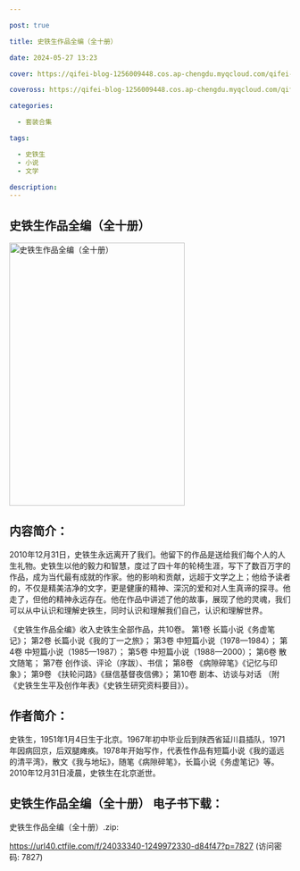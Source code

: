 ```yaml
---

post: true

title: 史铁生作品全编（全十册）

date: 2024-05-27 13:23

cover: https://qifei-blog-1256009448.cos.ap-chengdu.myqcloud.com/qifei-blog/65eebd249f345e8d030ca4f5.jpg

coveross: https://qifei-blog-1256009448.cos.ap-chengdu.myqcloud.com/qifei-blog/65eebd249f345e8d030ca4f5.jpg

categories:

  - 套装合集

tags:

  - 史铁生
  - 小说
  - 文学

description:
---
```


##  史铁生作品全编（全十册）

<img alt="史铁生作品全编（全十册） " class="aligncenter loaded" data-was-processed="true" decoding="async" fetchpriority="high" height="471" src="https://qifei-blog-1256009448.cos.ap-chengdu.myqcloud.com/qifei-blog/65eebd249f345e8d030ca4f5.jpg " style="cursor: zoom-in;" width="314"/>

## 内容简介：

2010年12月31日，史铁生永远离开了我们。他留下的作品是送给我们每个人的人生礼物。史铁生以他的毅力和智慧，度过了四十年的轮椅生涯，写下了数百万字的作品，成为当代最有成就的作家。他的影响和贡献，远超于文学之上；他给予读者的，不仅是精美洁净的文字，更是健康的精神、深沉的爱和对人生真谛的探寻。他走了，但他的精神永远存在。他在作品中讲述了他的故事，展现了他的灵魂，我们可以从中认识和理解史铁生，同时认识和理解我们自己，认识和理解世界。<br/>

《史铁生作品全编》收入史铁生全部作品，共10卷。 第1卷 长篇小说《务虚笔记》； 第2卷 长篇小说《我的丁一之旅》； 第3卷 中短篇小说（1978—1984）； 第4卷 中短篇小说（1985—1987）； 第5卷 中短篇小说（1988—2000）； 第6卷 散文随笔； 第7卷 创作谈、评论（序跋）、书信； 第8卷 《病隙碎笔》《记忆与印象》； 第9卷 《扶轮问路》《昼信基督夜信佛》； 第10卷 剧本、访谈与对话 （附《史铁生生平及创作年表》《史铁生研究资料要目》）。

## 作者简介：

史铁生，1951年1月4日生于北京。1967年初中毕业后到陕西省延川县插队，1971年因病回京，后双腿瘫痪。1978年开始写作，代表性作品有短篇小说《我的遥远的清平湾》，散文《我与地坛》，随笔《病隙碎笔》，长篇小说《务虚笔记》等。 2010年12月31日凌晨，史铁生在北京逝世。

## 史铁生作品全编（全十册） 电子书下载：



史铁生作品全编（全十册）.zip: 

https://url40.ctfile.com/f/24033340-1249972330-d84f47?p=7827 (访问密码: 7827)
